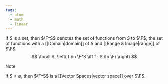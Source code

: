 ```yaml
---
tags:
  - atom
  - math
  - linear
---
```

If $S$ is a set, then $\F^S$ denotes the set of functions from $S$ to $\F$; the set of functions with a [[Domain|domain]] of $S$ and [[Range & Image|range]] of $\F$.
$$ \forall S, \left( f \in \F^S \iff f : S \to \F\ \right) $$
> [!note]
> If $S \ne \emptyset$, then $\F^S$ is a [[Vector Spaces|vector space]] over $\F$.
